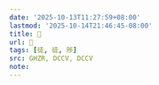 ```yaml
---
date: '2025-10-13T11:27:59+08:00'
lastmod: '2025-10-14T21:46:45-08:00'
title: 󰚷
url: 󰚷
tags: [徒, 徒, 陟]
src: GHZR, DCCV, DCCV
note:
---
```

